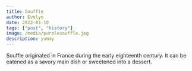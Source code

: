 ```yaml
---
title: Souffle
author: Evelyn
date: 2022-01-10
tags: ["post", "history"]
image: /media/purplesouffle.jpg
description: yummy
---
```


Souffle originated in France during the early eighteenth century. It can be eatened as a savory main dish or sweetened into a dessert.
